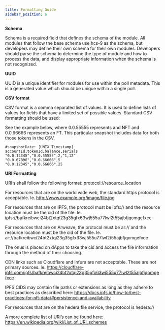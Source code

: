 ```yaml
---
title: Formatting Guide
sidebar_position: 6
---
```


**Schema**

Schema is a required field that defines the schema of the module. All modules that follow the base schema use hcs-9 as the schema, but developers may define their own schema for their own modules. Developers should parse the schema to determine the type of module and how to process the data, and display appropriate information when the schema is not recognized.

**UUID**

UUID is a unique identifier for modules for use within the poll metadata. This is a generated value which should be unique within a single poll.

**CSV format**

CSV format is a comma separated list of values. It is used to define lists of values for fields that have a limited set of possible values. Standard CSV formatting should be used:

See the example below, where 0.0.55555 represents and NFT and 0.0.66666 represents an FT. This particular snapshot includes data for both those tokens in the CSV.

```
#snapshotDate: [UNIX Timestamp]
accountId,tokenId,balance,serials
"0.0.12345","0.0.55555",2,"1,12"
"0.0.67890","0.0.66666",5
"0.0.12345","0.0.66666",25
```
**URI Formatting**

URI’s shall follow the following format: protocol://resource_location

For resources that are on the world wide web, the standard https protocol is acceptable. Ie. http://www.example.org/image/file.jpg

For resources that are on IPFS, the protocol must be ipfs:// and the resource location must be the cid of the file. Ie. ipfs://bafkreibwci24bt2xtqi23g35gfx63wj555u77lwl2t55ajbfjqomgefxce

For resources that are on Arweave, the protocol must be ar:// and the resource location must be the cid of the file. Ie. ar://bafkreibwci24bt2xtqi23g35gfx63wj555u77lwl2t55ajbfjqomgefxce

The onus is placed on dApps to take the cid and access the file information through the method of their choosing.

CDN links such as Cloudflare and Infura are not acceptable. These are not primary sources. Ie. https://cloudflare-ipfs.com/ipfs/bafkreibwci24bt2xtqi23g35gfx63wj555u77lwl2t55ajbfjqomgefxce

IPFS CIDS may contain file paths or extensions as long as they adhere to best practices as described here: https://docs.ipfs.io/how-to/best-practices-for-nft-data/#persistence-and-availability

For resources that are on the hedera file service, the protocol is hedera://

A more complete list of URI’s can be found here: https://en.wikipedia.org/wiki/List_of_URI_schemes